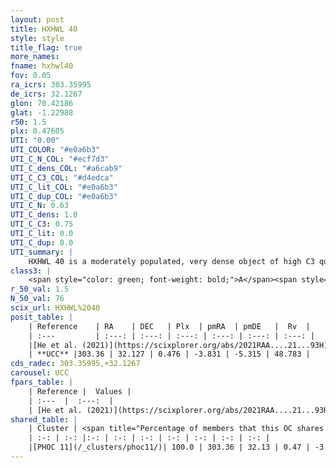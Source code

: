 ```yaml
---
layout: post
title: HXHWL 40
style: style
title_flag: true
more_names: 
fname: hxhwl40
fov: 0.05
ra_icrs: 303.35995
de_icrs: 32.1267
glon: 70.42186
glat: -1.22988
r50: 1.5
plx: 0.47605
UTI: "0.00"
UTI_COLOR: "#e0a6b3"
UTI_C_N_COL: "#ecf7d3"
UTI_C_dens_COL: "#a6cab9"
UTI_C_C3_COL: "#d4edca"
UTI_C_lit_COL: "#e0a6b3"
UTI_C_dup_COL: "#e0a6b3"
UTI_C_N: 0.63
UTI_C_dens: 1.0
UTI_C_C3: 0.75
UTI_C_lit: 0.0
UTI_C_dup: 0.0
UTI_summary: |
    HXHWL 40 is a moderately populated, very dense object of high C3 quality. It is rarely studied in the literature.<br><br><span style="color: #99180f; font-weight: bold;">Warning: </span>This is very likely a duplicate object, which shares a large percentage of members with at least one previously reported entry.
class3: |
    <span style="color: green; font-weight: bold;">A</span><span style="color: #FFC300; font-weight: bold;">B</span>
r_50_val: 1.5
N_50_val: 76
scix_url: HXHWL%2040
posit_table: |
    | Reference    | RA    | DEC   | Plx  | pmRA  | pmDE   |  Rv  |
    | :---         | :---: | :---: | :---: | :---: | :---: | :---: |
    |[He et al. (2021)](https://scixplorer.org/abs/2021RAA....21...93H) | 303.36 | 32.125 | 0.48 | -3.83 | -5.3 | -- |
    | **UCC** |303.36 | 32.127 | 0.476 | -3.831 | -5.315 | 48.783 | 
cds_radec: 303.35995,+32.1267
carousel: UCC
fpars_table: |
    | Reference |  Values |
    | :---  |  :---:  |
    | [He et al. (2021)](https://scixplorer.org/abs/2021RAA....21...93H) | `AG=3.9, m-M=11.1, logAge=8.24, Z=0.024` |
shared_table: |
    | Cluster | <span title="Percentage of members that this OC shares with the ones listed">%</span>   | RA   | DEC   | Plx   | pmRA  | pmDE  | Rv | UTI |
    | :-: | :-: |:-: | :-: | :-: | :-: | :-: | :-: | :-: |
    |[PHOC 11](/_clusters/phoc11/)| 100.0 | 303.36 | 32.13 | 0.47 | -3.81 | -5.32 | 48.78 |0.67 |
---
```

